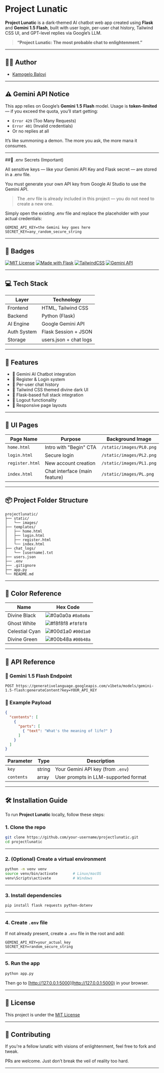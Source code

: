 # Project Lunatic

**Project Lunatic** is a dark-themed AI chatbot web app created using **Flask** and **Gemini 1.5 Flash**, built with user login, per-user chat history, Tailwind CSS UI, and GPT-level replies via Google’s LLM.

> **“Project Lunatic: The most probable chat to enlightenment.”**

---

## 👨‍💻 Author

- [Kamogelo Baloyi](https://github.com/Vlad64-prog)

---

## ⚠️ Gemini API Notice

This app relies on Google’s **Gemini 1.5 Flash** model. Usage is **token-limited** — if you exceed the quota, you’ll start getting:

- `Error 429` (Too Many Requests)  
- `Error 401` (Invalid credentials)  
- Or no replies at all  

It’s like summoning a demon. The more you ask, the more mana it consumes.

---

##🔐 .env Secrets (Important)

All sensitive keys — like your Gemini API Key and Flask secret — are stored in a .env file.

You must generate your own API key from Google AI Studio to use the Gemini API.

> The .env file is already included in this project — you do not need to create a new one.



Simply open the existing .env file and replace the placeholder with your actual credentials:

```env
GEMINI_API_KEY=the Gemini key goes here
SECRET_KEY=any_random_secure_string
```

---

## 🔖 Badges

[![MIT License](https://img.shields.io/badge/License-MIT-green.svg)](https://choosealicense.com/licenses/mit/)
[![Made with Flask](https://img.shields.io/badge/Made%20with-Flask-blue.svg)](https://flask.palletsprojects.com/)
[![TailwindCSS](https://img.shields.io/badge/UI-TailwindCSS-38B2AC?logo=tailwindcss)](https://tailwindcss.com/)
[![Gemini API](https://img.shields.io/badge/API-Google%20Gemini-blueviolet)](https://ai.google.dev/)

---

## 💻 Tech Stack

| Layer        | Technology              |
|--------------|--------------------------|
| Frontend     | HTML, Tailwind CSS       |
| Backend      | Python (Flask)           |
| AI Engine    | Google Gemini API        |
| Auth System  | Flask Session + JSON     |
| Storage      | users.json + chat logs   |

---

## 🎯 Features

- 🧠 Gemini AI Chatbot integration  
- 🔐 Register & Login system  
- 💬 Per-user chat history  
- 🎨 Tailwind CSS themed divine dark UI  
- 📂 Flask-based full stack integration  
- 🚪 Logout functionality  
- 📱 Responsive page layouts  

---

## 🧾 UI Pages

| Page Name      | Purpose                        | Background Image        |
|----------------|--------------------------------|--------------------------|
| `home.html`    | Intro with "Begin" CTA         | `/static/images/PL0.png` |
| `login.html`   | Secure login                   | `/static/images/PL2.png` |
| `register.html`| New account creation           | `/static/images/PL1.png` |
| `index.html`   | Chat interface (main feature)  | `/static/images/PL.png`  |

---

## 📦 Project Folder Structure

```
projectlunatic/
├── static/
│   └── images/
├── templates/
│   ├── home.html
│   ├── login.html
│   ├── register.html
│   └── index.html
├── chat_logs/
│   └── [username].txt
├── users.json
├── .env
├── .gitignore
├── app.py
└── README.md
```

---

## 🎨 Color Reference

| Name             | Hex Code                                                       |
|------------------|----------------------------------------------------------------|
| Divine Black     | ![#0a0a0a](https://via.placeholder.com/10/0a0a0a?text=+) `#0a0a0a` |
| Ghost White      | ![#f8f8f8](https://via.placeholder.com/10/f8f8f8?text=+) `#f8f8f8` |
| Celestial Cyan   | ![#00d1a0](https://via.placeholder.com/10/00d1a0?text=+) `#00d1a0` |
| Divine Green     | ![#00b48a](https://via.placeholder.com/10/00b48a?text=+) `#00b48a` |

---

## 📡 API Reference

### 🔹 Gemini 1.5 Flash Endpoint

```http
POST https://generativelanguage.googleapis.com/v1beta/models/gemini-1.5-flash:generateContent?key=YOUR_API_KEY
```

### 🔸 Example Payload

```json
{
  "contents": [
    {
      "parts": [
        { "text": "What's the meaning of life?" }
      ]
    }
  ]
}
```

| Parameter   | Type     | Description                           |
|-------------|----------|---------------------------------------|
| `key`       | string   | Your Gemini API key (from `.env`)     |
| `contents`  | array    | User prompts in LLM-supported format  |

---

## 🛠 Installation Guide

To run **Project Lunatic** locally, follow these steps:

### 1. Clone the repo

```bash
git clone https://github.com/your-username/projectlunatic.git
cd projectlunatic
```

---

### 2. (Optional) Create a virtual environment

```bash
python -m venv venv
source venv/bin/activate       # Linux/macOS
venv\Scripts\activate          # Windows
```

---

### 3. Install dependencies

```bash
pip install flask requests python-dotenv
```

---

### 4. Create `.env` file

If not already present, create a `.env` file in the root and add:

```env
GEMINI_API_KEY=your_actual_key
SECRET_KEY=random_secure_string
```

---

### 5. Run the app

```bash
python app.py
```

Then go to [http://127.0.0.1:5000](http://127.0.0.1:5000) in your browser.

---

## 🪪 License

This project is under the [MIT License](https://choosealicense.com/licenses/mit/)

---

## 🤝 Contributing

If you're a fellow lunatic with visions of enlightenment, feel free to fork and tweak.

PRs are welcome. Just don’t break the veil of reality too hard.

---